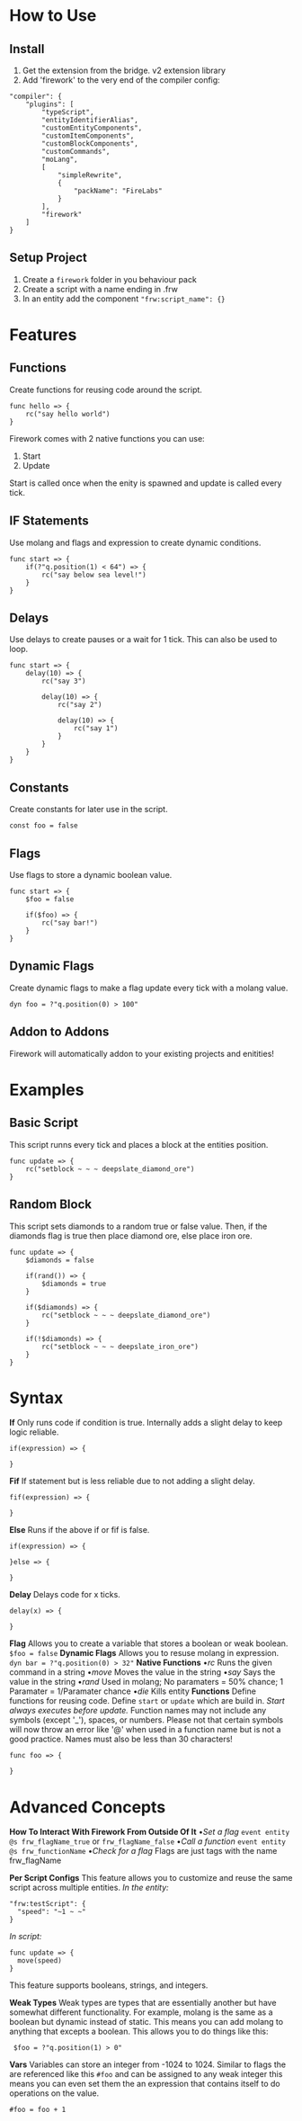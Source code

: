 # How to Use
## Install
1. Get the extension from the bridge. v2 extension library
2. Add 'firework' to the very end of the compiler config:
```
"compiler": {
    "plugins": [
        "typeScript",
        "entityIdentifierAlias",
        "customEntityComponents",
        "customItemComponents",
        "customBlockComponents",
        "customCommands",
        "moLang",
        [
            "simpleRewrite",
            {
                "packName": "FireLabs"
            }
        ],
        "firework"
    ]
}
```

## Setup Project
1. Create a `firework` folder in you behaviour pack
2. Create a script with a name ending in .frw
3. In an entity add the component `"frw:script_name": {}`

# Features
## Functions
Create functions for reusing code around the script.
```
func hello => {
    rc("say hello world")
}
```
Firework comes with 2 native functions you can use:
1. Start
2. Update

Start is called once when the enity is spawned and update is called every tick.
## IF Statements
Use molang and flags and expression to create dynamic conditions.
```
func start => {
    if(?"q.position(1) < 64") => {
        rc("say below sea level!")
    }
}
```
## Delays
Use delays to create pauses or a wait for 1 tick. This can also be used to loop.
```
func start => {
    delay(10) => {
        rc("say 3")

        delay(10) => {
            rc("say 2")

            delay(10) => {
                rc("say 1")
            }
        }
    }
}
```
## Constants
Create constants for later use in the script.
```
const foo = false
```
## Flags
Use flags to store a dynamic boolean value.
```
func start => {
    $foo = false

    if($foo) => {
        rc("say bar!")
    }
}
```
## Dynamic Flags
Create dynamic flags to make a flag update every tick with a molang value.
```
dyn foo = ?"q.position(0) > 100"
```

## Addon to Addons
Firework will automatically addon to your existing projects and enitities!

# Examples
## Basic Script
This script runns every tick and places a block at the entities position.
```
func update => {
    rc("setblock ~ ~ ~ deepslate_diamond_ore")
}
```
## Random Block
This script sets diamonds to a random true or false value. Then, if the diamonds flag is true then place diamond ore, else place iron ore.
```
func update => {
    $diamonds = false

    if(rand()) => {
        $diamonds = true
    }

    if($diamonds) => {
        rc("setblock ~ ~ ~ deepslate_diamond_ore")
    }

    if(!$diamonds) => {
        rc("setblock ~ ~ ~ deepslate_iron_ore")
    }
}
```

# Syntax
__**If**__
Only runs code if condition is true. Internally adds a slight delay to keep logic reliable.
```
if(expression) => {

}
```
__**Fif**__
If statement but is less reliable due to not adding a slight delay.
```
fif(expression) => {

}
```
__**Else**__
Runs if the above if or fif is false.
```
if(expression) => {

}else => {

}
```
__**Delay**__
Delays code for x ticks.
```
delay(x) => {

}
```
__**Flag**__
Allows you to create a variable that stores a boolean or weak boolean.
`$foo = false`
__**Dynamic Flags**__
Allows you to resuse molang in expression.
`dyn bar = ?"q.position(0) > 32"`
__**Native Functions**__
•*rc*
    Runs the given command in a string
•*move*
    Moves the value in the string
•*say*
    Says the value in the string
•*rand*
   Used in molang; No paramaters = 50% chance; 1 Paramater = 1/Paramater chance
•*die*
   Kills entity
__**Functions**__
Define functions for reusing code. Define `start` or `update` which are build in. *Start always executes before update.* Function names may not include any symbols (except '_'), spaces, or numbers. Please not that certain symbols will now throw an error like '@' when used in a function name but is not a good practice. Names must also be less than 30 characters!
```
func foo => {

}
```

# Advanced Concepts
__**How To Interact With Firework From Outside Of It**__
•*Set a flag*
   `event entity @s frw_flagName_true` or  `frw_flagName_false`
•*Call a function*
   `event entity @s frw_functionName`
•*Check for a flag*
   Flags are just tags with the name frw_flagName
   
__**Per Script Configs**__
This feature allows you to customize and reuse the same script across multiple entities.
*In the entity:*
```
"frw:testScript": {
  "speed": "~1 ~ ~"
}
```
*In script:*
```
func update => {
  move(speed)
}
```
This feature supports booleans, strings, and integers.

**__Weak Types__**
Weak types are types that are essentially another but have somewhat different functionality. For example, molang is the same as a boolean but dynamic instead of static. This means you can add molang to anything that excepts a boolean. This allows you to do things like this:
```
 $foo = ?"q.position(1) > 0"
```

**__Vars__**
Variables can store an integer from -1024 to 1024. Similar to flags the are referenced like this `#foo` and can be assigned to any weak integer this means you can even set them the an expression that contains itself to do operations on the value.

`#foo = foo + 1 `
